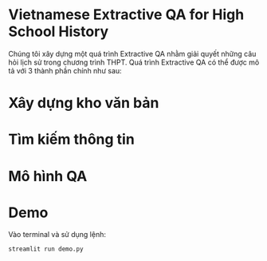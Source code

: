 # Vietnamese Extractive QA for High School History
Chúng tôi xây dựng một quá trình Extractive QA nhằm giải quyết những câu hỏi lịch sử trong chương trình THPT. Quá trình Extractive QA có thể được mô tả với 3 thành phần chính như sau: 


# Xây dựng kho văn bản

# Tìm kiếm thông tin

# Mô hình QA

# Demo
Vào terminal và sử dụng lệnh:
```python
streamlit run demo.py

```
